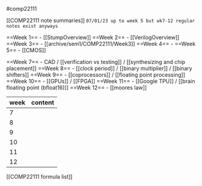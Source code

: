 #comp22111

[[COMP22111 note summaries]] `07/01/23 up to week 5 but wk7-12 regular notes exist anyways`

==Week 1== - [[StumpOverview]]
==Week 2== - [[VerilogOverview]]
==Week 3== - [[archive/sem1/COMP22111/Week3]]
==Week 4== - 
==Week 5== - [[CMOS]]

==Week 7== - CAD / [[verification vs testing]] / [[synthesizing and chip placement]]
==Week 8== - [[clock period]] / [[binary multiplier]] / [[binary shifters]]
==Week 9== - [[coprocessors]] / [[floating point processing]] 
==Week 10== - [[GPUs]] / [[FPGA]]
==Week 11== - [[Google TPU]] / [[brain floating point (bfloat16)]]
==Week 12== - [[moores law]]


| week | content |
| ---- | ------- |
| 7    |         |
| 8    |         |
| 9    |         |
| 10   |         |
| 11   |         |
| 12     |         |

[[COMP22111 formula list]]